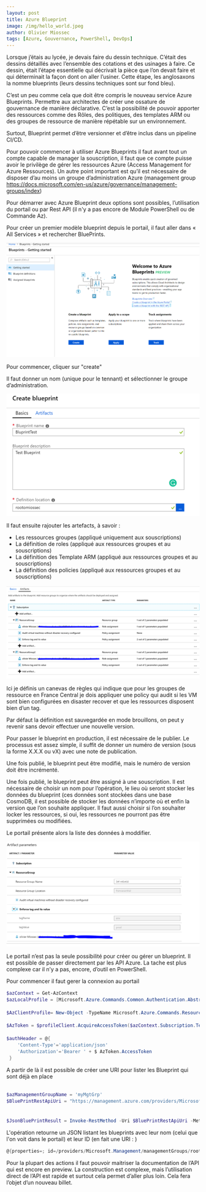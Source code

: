 ```yaml
---
layout: post
title: Azure Blueprint
image: /img/hello_world.jpeg
author: Olivier Miossec
tags: [Azure, Gouvernance, PowerShell, DevOps]
---
```


Lorsque j’étais au lycée, je devais faire du dessin technique. C’était des dessins détaillés avec l’ensemble des cotations et des usinages à faire. Ce dessin, était l’étape essentielle qui décrivait la pièce que l’on devait faire et qui déterminait la façon dont on aller l’usiner. Cette étape, les anglosaxons la nomme blueprints (leurs dessins techniques sont sur fond bleu).

C’est un peu comme cela que doit être compris le nouveau service Azure Blueprints. Permettre aux architectes de créer une ossature de gouvernance de manière déclarative. C’est la possibilité de pouvoir apporter des ressources comme des Rôles, des politiques, des templates ARM ou des groupes de ressource de manière répétable sur un environnement.   

Surtout, Blueprint permet d’être versionner et d’être inclus dans un pipeline CI/CD.

Pour pouvoir commencer à utiliser Azure Blueprints il faut avant tout un compte capable de manager la souscription, il faut que ce compte puisse avoir le privilège de gérer les ressources Azure (Access Management for Azure Ressources). 
Un autre point important est qu’il est nécessaire de disposer d’au moins un groupe d’administration Azure (management group https://docs.microsoft.com/en-us/azure/governance/management-groups/index) 


Pour démarrer avec Azure Blueprint deux options sont possibles, l’utilisation du portail ou par Rest API (il n'y a pas encore de Module PowerShell ou de Commande Az).

Pour créer un premier modèle blueprint depuis le portail, il faut aller dans « All Services » et rechercher BluePrints.

![image-center](/img/blueprint/blueprints1.PNG)

Pour commencer, cliquer sur "create" 

Il faut donner un nom (unique pour le tennant) et sélectionner le groupe d’administration.

![image-center](/img/blueprint/blueprints2.PNG)

Il faut ensuite rajouter les artefacts, à savoir : 
* Les ressources groupes (appliqué uniquement aux souscriptions) 
* La définition de roles (appliqué aux ressources groupes et au souscriptions)
* La définition des Template ARM (appliqué aux ressources groupes et au souscriptions)
* La définition des policies (appliqué aux ressources groupes et au souscriptions)


![image-center](/img/blueprint/blueprints3.PNG)

Ici je définis un canevas de règles qui indique que pour les groupes de ressource en France Central 
je dois appliquer une policy qui audit si les VM sont bien configurées en disaster recover et que les ressources disposent bien d’un tag.

Par défaut la définition est sauvegardée en mode brouillons, on peut y revenir sans devoir effectuer une nouvelle version. 

Pour passer le blueprint en production, il est nécessaire de le publier. Le processus est assez simple, il suffit de donner un numéro de version (sous la forme X.X.X ou vX) avec une note de publication.

Une fois publié, le blueprint peut être modifié, mais le numéro de version doit être incrémenté.


Une fois publié, le blueprint peut être assigné à une souscription. Il est nécessaire de choisir un nom pour l’opération, le lieu où seront stocker les données du blueprint (ces données sont stockées dans une base CosmoDB, il est possible de stocker les données n’importe où et enfin la version que l’on souhaite appliquer. Il faut aussi choisir si l’on souhaiter locker les ressources, si oui, les ressources ne pourront pas être supprimées ou modifiées.

Le portail présente alors la liste des données à moddifier.


![image-center](/img/blueprint/blueprints4.PNG)

Le portail n’est pas la seule possibilité pour créer ou gérer un blueprint. Il est possible de passer directement par les API Azure. 
La tache est plus complexe car il n’y a pas, encore, d’outil en PowerShell.

Pour commencer il faut gerer la connexion au portail 

```PowerShell
$azContext = Get-AzContext
$azLocalProfile = [Microsoft.Azure.Commands.Common.Authentication.Abstractions.AzureRmProfileProvider]::Instance.Profile

$AzClientProfile= New-Object -TypeName Microsoft.Azure.Commands.ResourceManager.Common.RMProfileClient -ArgumentList ($azLocalProfile)

$AzToken = $profileClient.AcquireAccessToken($azContext.Subscription.TenantId)

$authHeader = @{
    'Content-Type'='application/json'
    'Authorization'='Bearer ' + $ AzToken.AccessToken
 }
``` 

A partir de là il est possible de créer une URI pour lister les Blueprint qui sont déjà en place 

```PowerShell

$azManagementGroupName = 'myMgtGrp'
$BluePrintRestApiUri = "https://management.azure.com/providers/Microsoft.Management/managementGroups/$($ azManagementGroupName)/providers/Microsoft.Blueprint/blueprints?api-version=2017-11-11-preview"


$JsonBluePrintResult = Invoke-RestMethod -Uri $BluePrintRestApiUri -Method Get -Headers $authHeader

```
L'opération retourne un JSON listant les blueprints avec leur nom (celui que l'on voit dans le portail) et leur ID (en fait une URI : )

```PowerShell
@{properties=; id=/providers/Microsoft.Management/managementGroups/rootomiossec/providers/Microsoft.Blueprint/blueprints/testblueprint01; type=Microsoft.Blueprint/blueprints;name=testblueprint01}
```

Pour la plupart des actions il faut pouvoir maitriser la documentation de l’API qui est encore en preview.
La construction est complexe, mais l’utilisation direct de l’API est rapide et surtout cela permet d’aller plus loin. 
Cela fera l’objet d’un nouveau billet. 

